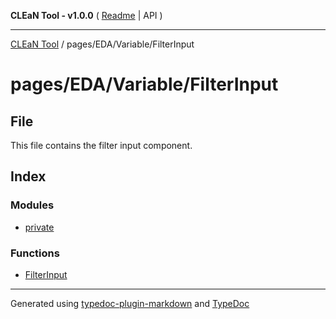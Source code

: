 **CLEaN Tool - v1.0.0** ( [Readme](../../../../README.md) \| API )

***

[CLEaN Tool](../../../../modules.md) / pages/EDA/Variable/FilterInput

# pages/EDA/Variable/FilterInput

## File

This file contains the filter input component.

## Index

### Modules

- [private](private/README.md)

### Functions

- [FilterInput](functions/FilterInput.md)

***

Generated using [typedoc-plugin-markdown](https://www.npmjs.com/package/typedoc-plugin-markdown) and [TypeDoc](https://typedoc.org/)
